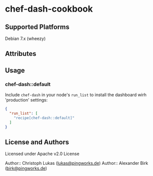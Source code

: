 # chef-dash-cookbook

## Supported Platforms

Debian 7.x (wheezy)

## Attributes

## Usage

### chef-dash::default

Include `chef-dash` in your node's `run_list` to install the dashboard wirh 'production' settings:

```json
{
  "run_list": [
    "recipe[chef-dash::default]"
  ]
}
```

## License and Authors
Licensed under
Apache v2.0 License

Author:: Christoph Lukas (<lukas@pingworks.de>)
Author:: Alexander Birk (<birk@pingworks.de>)

